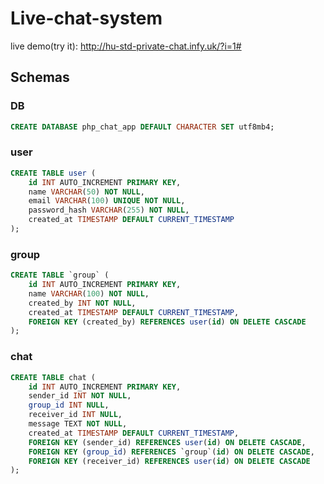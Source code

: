 # Live-chat-system
live demo(try it): http://hu-std-private-chat.infy.uk/?i=1#

## Schemas
### DB
```sql
CREATE DATABASE php_chat_app DEFAULT CHARACTER SET utf8mb4;
```

### user
```sql
CREATE TABLE user (
    id INT AUTO_INCREMENT PRIMARY KEY,
    name VARCHAR(50) NOT NULL,
    email VARCHAR(100) UNIQUE NOT NULL,
    password_hash VARCHAR(255) NOT NULL,
    created_at TIMESTAMP DEFAULT CURRENT_TIMESTAMP
);
```

### group
```sql
CREATE TABLE `group` (
    id INT AUTO_INCREMENT PRIMARY KEY,
    name VARCHAR(100) NOT NULL,
    created_by INT NOT NULL,
    created_at TIMESTAMP DEFAULT CURRENT_TIMESTAMP,
    FOREIGN KEY (created_by) REFERENCES user(id) ON DELETE CASCADE
);
```

### chat
```sql
CREATE TABLE chat (
    id INT AUTO_INCREMENT PRIMARY KEY,
    sender_id INT NOT NULL,
    group_id INT NULL,
    receiver_id INT NULL,
    message TEXT NOT NULL,
    created_at TIMESTAMP DEFAULT CURRENT_TIMESTAMP,
    FOREIGN KEY (sender_id) REFERENCES user(id) ON DELETE CASCADE,
    FOREIGN KEY (group_id) REFERENCES `group`(id) ON DELETE CASCADE,
    FOREIGN KEY (receiver_id) REFERENCES user(id) ON DELETE CASCADE
);
```
